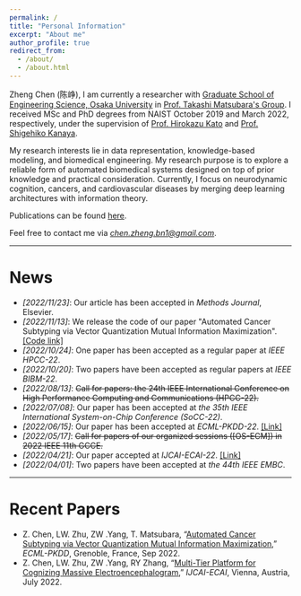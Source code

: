 ```yaml
---
permalink: /
title: "Personal Information"
excerpt: "About me"
author_profile: true
redirect_from: 
  - /about/
  - /about.html
---
```


Zheng Chen (陈峥), I am currently a researcher with [Graduate School of Engineering Science, Osaka University](http://ushiolab.sys.es.osaka-u.ac.jp) in [Prof. Takashi Matsubara's Group](https://tksmatsubara.github.io/ja/).
I received MSc and PhD degrees from NAIST October 2019 and March 2022, respectively, under the supervision of [Prof. Hirokazu Kato](https://scholar.google.co.jp/citations?user=zlyaC60AAAAJ) and [Prof. Shigehiko Kanaya](https://scholar.google.co.jp/citations?hl=ja&user=4Onx7zgAAAAJ). 

My research interests lie in data representation, knowledge-based modeling, and biomedical engineering. 
My research purpose is to explore a reliable form of automated biomedical systems designed on top of prior knowledge and practical consideration. 
Currently, I focus on neurodynamic cognition, cancers, and cardiovascular diseases by merging deep learning architectures with information theory. 


Publications can be found [here](https://scholar.google.com/citations?user=571LAh4AAAAJ&hl=en).

Feel free to contact me via *chen.zheng.bn1@gmail.com*.

****

News
======

* _[2022/11/23]_: Our article has been accepted in _Methods Journal_, Elsevier. 
* _[2022/11/13]_: We release the code of our paper "Automated Cancer Subtyping via Vector Quantization Mutual Information Maximization". [[Code link]](https://github.com/zhengchen3/ECML_VQRIM) 
* _[2022/10/24]_: One paper has been accepted as a regular paper at _IEEE HPCC-22_.
* _[2022/10/20]_: Two papers have been accepted as regular papers at _IEEE BIBM-22_.
* _[2022/08/13]_: <strike>Call for papers: the 24th IEEE International Conference on High Performance Computing and Communications (HPCC-22).</strike>
* _[2022/07/08]_: Our paper has been accepted at _the 35th IEEE International System-on-Chip Conference (SoCC-22)_.
* _[2022/06/15]_: Our paper has been accepted at _ECML-PKDD-22_. [[Link]](https://arxiv.org/abs/2206.10801) 
* _[2022/05/17]_: <strike>Call for papers of our organized sessions ([OS-ECM]) in 2022 IEEE 11th GCCE.</strike>
* _[2022/04/21]_: Our paper accepted at _IJCAI-ECAI-22_. [[Link]](https://arxiv.org/abs/2204.09840)
* _[2022/04/01]_: Two papers have been accepted at _the 44th IEEE EMBC_.

****

Recent Papers
======
* Z. Chen, LW. Zhu, ZW .Yang, T. Matsubara, “[Automated Cancer Subtyping via Vector Quantization Mutual Information Maximization](https://arxiv.org/abs/2206.10801),” _ECML-PKDD_, Grenoble, France, Sep 2022.
* Z. Chen, LW. Zhu, ZW .Yang, RY Zhang, “[Multi-Tier Platform for Cognizing Massive Electroencephalogram](https://arxiv.org/abs/2204.09840),” _IJCAI-ECAI_, Vienna, Austria, July 2022.
